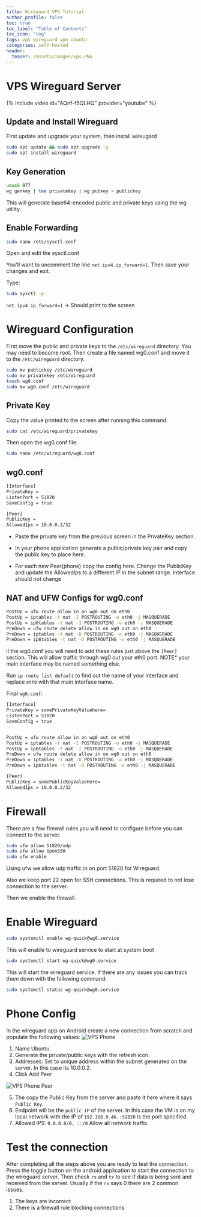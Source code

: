 ```yaml
---
title: Wireguard VPS Tutorial
author_profile: false
toc: true
toc_label: "Table of Contents"
toc_icon: "cog"
tags: vps wireguard vpn ubuntu
categories: self-hosted
header:
  teaser: /assets/images/vps.PNG
---
```

# VPS Wireguard Server

{% include video id="AQnf-f5QLHQ" provider="youtube" %}

## Update and Install Wireguard

First update and upgrade your system, then install wireugard
```bash
sudo apt update && sudo apt upgrade -y
sudo apt install wireguard
```

## Key Generation
```bash
umask 077
wg genkey | tee privatekey | wg pubkey > publickey
```
This will generate base64-encoded public and private keys using the wg utility.

## Enable Forwarding
```bash
sudo nano /etc/sysctl.conf
```
Open and edit the sysctl.conf

You'll want to uncomment the line `net.ipv4.ip_forward=1`. Then save your changes and exit.

Type:
```bash
sudo sysctl -p
```

`net.ipv4.ip_forward=1` -> Should print to the screen

# Wireguard Configuration
First move the public and private keys to the `/etc/wireguard` directory. 
You may need to become root.
Then create a file named wg0.conf and move it to the `/etc/wireguard` directory.
```bash
sudo mv publickey /etc/wireguard
sudo mv privatekey /etc/wireguard
touch wg0.conf
sudo mv wg0.conf /etc/wireguard
```

## Private Key
Copy the value printed to the screen after running this command.
```bash
sudo cat /etc/wireguard/privatekey
```

Then open the wg0.conf file:
```bash
sudo nano /etc/wireguard/wg0.conf
```

## wg0.conf

```bash
[Interface]
PrivateKey = 
ListenPort = 51820
SaveConfig = true

[Peer]
PublicKey = 
AllowedIps = 10.0.0.2/32
```
- Paste the private key from the previous screen in the PrivateKey section.

 - In your phone application generate a public/private key pair and copy the public key to place here.
 - For each new Peer(phone) copy the config here. Change the PublicKey and update the AllowedIps to a different IP in the subnet range. Interface should not change

 ## NAT and UFW Configs for wg0.conf
 ```bash
PostUp = ufw route allow in on wg0 out on eth0
PostUp = iptables -t nat -I POSTROUTING -o eth0 -j MASQUERADE
PostUp = ip6tables -t nat -I POSTROUTING -o eth0 -j MASQUERADE
PreDown = ufw route delete allow in on wg0 out on eth0
PreDown = iptables -t nat -D POSTROUTING -o eth0 -j MASQUERADE
PreDown = ip6tables -t nat -D POSTROUTING -o eth0 -j MASQUERADE
 ```
 iI the wg0.conf you will need to add these rules just above the `[Peer]` section. This will allow traffic through wg0 out your eth0 port. NOTE* your main interface may be named something else.

Run `ip route list default` to find out the name of your interface and replace `eth0` with that main interface name.

Final `wg0.conf`:

```bash
[Interface]
PrivateKey = somePrivateKeyValuehere=
ListenPort = 51820
SaveConfig = true


PostUp = ufw route allow in on wg0 out on eth0
PostUp = iptables -t nat -I POSTROUTING -o eth0 -j MASQUERADE
PostUp = ip6tables -t nat -I POSTROUTING -o eth0 -j MASQUERADE
PreDown = ufw route delete allow in on wg0 out on eth0
PreDown = iptables -t nat -D POSTROUTING -o eth0 -j MASQUERADE
PreDown = ip6tables -t nat -D POSTROUTING -o eth0 -j MASQUERADE

[Peer]
PublicKey = somePublicKeyValueHere=
AllowedIps = 10.0.0.2/32
```


# Firewall
There are a few firewall rules you will need to configure before you can connect to the server.

```bash
sudo ufw allow 51820/udp
sudo ufw allow OpenSSH
sudo ufw enable
```
Using ufw we allow udp traffic in on port 51820 for Wireguard.

Also we keep port 22 open for SSH connections. This is required to not lose connection to the server.

Then we enable the firewall.

# Enable Wireguard
```bash
sudo systemctl enable wg-quick@wg0.service
```
This will enable to wireguard service to start at system boot

```bash
sudo systemctl start wg-quick@wg0.service
```
This will start the wireguard service. If there are any issues you can track them down with the following command:
```bash
sudo systemctl status wg-quick@wg0.service
```

# Phone Config
In the wireguard app on Android create a new connection from scratch and populate the following values:
![VPS Phone](/assets/images/vpsPhone.png)

1. Name Ubuntu
2. Generate the private/public keys with the refresh icon.
3. Addresses: Set to unique address within the subnet generated on the server. In this case its 10.0.0.2. 
4. Click Add Peer


![VPS Phone Peer](/assets/images/vpsPhonePeer.png)

5. The copy the Public Key from the server and paste it here where it says `Public Key`.
6. Endpoint will be the `public IP` of the server. In this case the VM is on my local network with the IP of `192.168.0.46`. `:51820` is the port specified.
7. Allowed IPS: `0.0.0.0/0, ::/0` Allow all network traffic


# Test the connection
After completing all the steps above you are ready to test the connection. Press the toggle button on the android application to start the connection to the wireguard server. Then check `rx` and `tx` to see if data is being sent and received from the server. Usually if the `rx` says 0 there are 2 common issues.

1. The keys are incorrect
2. There is a firewall rule blocking connections
